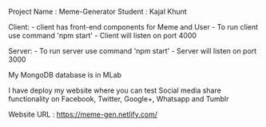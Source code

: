 Project Name : Meme-Generator
Student : Kajal Khunt  

Client:
    - client has front-end components for Meme and User
	- To run client use command 'npm start'
	- Client will listen on port 4000

Server:
	- To run server use command 'npm start'
	- Server will listen on port 3000
	
	
My MongoDB database is in MLab  

I have deploy my website where you can test Social media share functionality
on Facebook, Twitter, Google+, Whatsapp and Tumblr

Website URL : https://meme-gen.netlify.com/